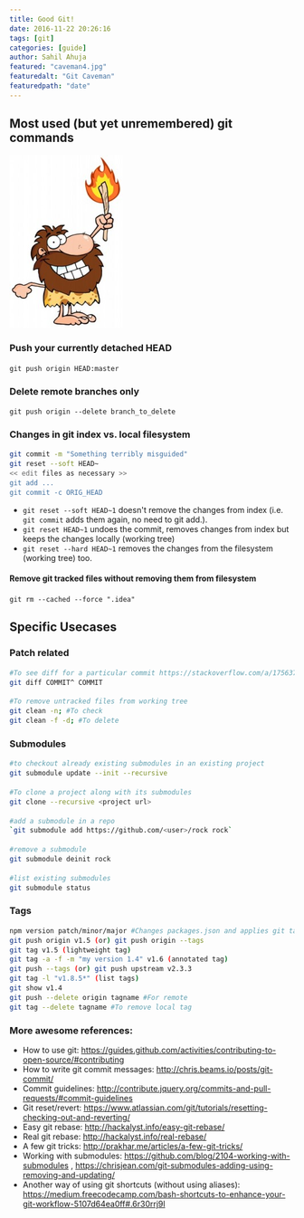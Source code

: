 ```yaml
---
title: Good Git!
date: 2016-11-22 20:26:16
tags: [git]
categories: [guide]
author: Sahil Ahuja
featured: "caveman4.jpg"
featuredalt: "Git Caveman"
featuredpath: "date"
---
```

## Most used (but yet unremembered) git commands

![Caveman Fire](/images/2016/caveman4.jpg)

<!--more-->

### Push your currently detached HEAD
`git push origin HEAD:master` 


### Delete remote branches only
`git push origin --delete branch_to_delete`

### Changes in git index vs. local filesystem
```bash
git commit -m "Something terribly misguided"
git reset --soft HEAD~
<< edit files as necessary >> 
git add ... 
git commit -c ORIG_HEAD
```

* `git reset --soft HEAD~1` doesn't remove the changes from index (i.e. `git commit` adds them again, no need to git add.).
* `git reset HEAD~1` undoes the commit, removes changes from index but keeps the changes locally (working tree)
* `git reset --hard HEAD~1` removes the changes from the filesystem (working tree) too.

#### Remove git tracked files without removing them from filesystem
`git rm --cached --force ".idea"`

## Specific Usecases

### Patch related
```bash
#To see diff for a particular commit https://stackoverflow.com/a/17563740/1233476
git diff COMMIT^ COMMIT

#To remove untracked files from working tree
git clean -n; #To check
git clean -f -d; #To delete
```

### Submodules
```bash
#to checkout already existing submodules in an existing project
git submodule update --init --recursive

#To clone a project along with its submodules
git clone --recursive <project url>

#add a submodule in a repo
`git submodule add https://github.com/<user>/rock rock` 

#remove a submodule
git submodule deinit rock

#list existing submodules
git submodule status
```

### Tags
```bash
npm version patch/minor/major #Changes packages.json and applies git tag
git push origin v1.5 (or) git push origin --tags
git tag v1.5 (lightweight tag)
git tag -a -f -m "my version 1.4" v1.6 (annotated tag)
git push --tags (or) git push upstream v2.3.3
git tag -l "v1.8.5*" (list tags)
git show v1.4
git push --delete origin tagname #For remote
git tag --delete tagname #To remove local tag
```

### More awesome references:
* How to use git: https://guides.github.com/activities/contributing-to-open-source/#contributing
* How to write git commit messages: http://chris.beams.io/posts/git-commit/
* Commit guidelines: http://contribute.jquery.org/commits-and-pull-requests/#commit-guidelines
* Git reset/revert: https://www.atlassian.com/git/tutorials/resetting-checking-out-and-reverting/
* Easy git rebase: http://hackalyst.info/easy-git-rebase/
* Real git rebase: http://hackalyst.info/real-rebase/
* A few git tricks: http://prakhar.me/articles/a-few-git-tricks/
* Working with submodules: https://github.com/blog/2104-working-with-submodules , https://chrisjean.com/git-submodules-adding-using-removing-and-updating/
* Another way of using git shortcuts (without using aliases): https://medium.freecodecamp.com/bash-shortcuts-to-enhance-your-git-workflow-5107d64ea0ff#.6r30rrj9l